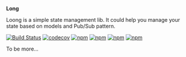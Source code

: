 **Long**

Loong is a simple state management lib. It could help you manage your state based on models and Pub/Sub pattern.

[![Build Status](https://travis-ci.org/yoyayoyayoya/loong.svg?branch=master)](https://travis-ci.org/yoyayoyayoya/loong)
[![codecov](https://codecov.io/gh/yoyayoyayoya/loong/branch/master/graph/badge.svg)](https://codecov.io/gh/yoyayoyayoya/loong)
[![npm](https://img.shields.io/npm/dm/loong.svg)](https://www.npmjs.com/package/loong)
[![npm](https://img.shields.io/npm/dt/loong.svg)](https://www.npmjs.com/package/loong)
[![npm](https://img.shields.io/npm/l/loong.svg)]()
[![npm](https://img.shields.io/npm/v/npm.svg)]()

To be more...
